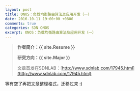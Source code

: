 ```yaml
---
layout: post
title: ONOS：负载均衡路由算法及应用开发（一）
date: 2016-10-11 19:00:00 +0800
comments: true
categories: SDN ONOS
excerpt: ONOS：负载均衡路由算法及应用开发（一）
---
```


> **作者简介：{{ site.Resume }}**
> 
> **研究方向：{{ site.Major }}**
> 
> 文章首发在SDNLAB：[http://www.sdnlab.com/17945.html](http://www.sdnlab.com/17945.html)

等有空了再把文章整理格式，迁移过来 :)
